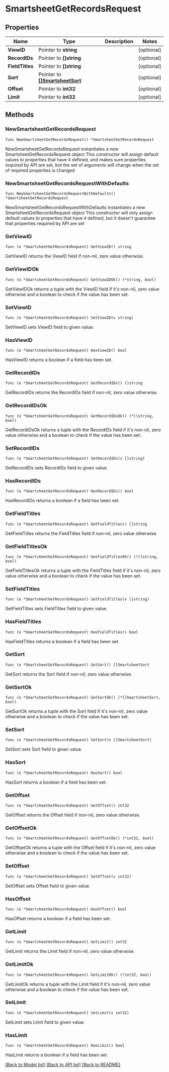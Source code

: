 # SmartsheetGetRecordsRequest

## Properties

Name | Type | Description | Notes
------------ | ------------- | ------------- | -------------
**ViewID** | Pointer to **string** |  | [optional] 
**RecordIDs** | Pointer to **[]string** |  | [optional] 
**FieldTitles** | Pointer to **[]string** |  | [optional] 
**Sort** | Pointer to [**[]SmartsheetSort**](SmartsheetSort.md) |  | [optional] 
**Offset** | Pointer to **int32** |  | [optional] 
**Limit** | Pointer to **int32** |  | [optional] 

## Methods

### NewSmartsheetGetRecordsRequest

`func NewSmartsheetGetRecordsRequest() *SmartsheetGetRecordsRequest`

NewSmartsheetGetRecordsRequest instantiates a new SmartsheetGetRecordsRequest object
This constructor will assign default values to properties that have it defined,
and makes sure properties required by API are set, but the set of arguments
will change when the set of required properties is changed

### NewSmartsheetGetRecordsRequestWithDefaults

`func NewSmartsheetGetRecordsRequestWithDefaults() *SmartsheetGetRecordsRequest`

NewSmartsheetGetRecordsRequestWithDefaults instantiates a new SmartsheetGetRecordsRequest object
This constructor will only assign default values to properties that have it defined,
but it doesn't guarantee that properties required by API are set

### GetViewID

`func (o *SmartsheetGetRecordsRequest) GetViewID() string`

GetViewID returns the ViewID field if non-nil, zero value otherwise.

### GetViewIDOk

`func (o *SmartsheetGetRecordsRequest) GetViewIDOk() (*string, bool)`

GetViewIDOk returns a tuple with the ViewID field if it's non-nil, zero value otherwise
and a boolean to check if the value has been set.

### SetViewID

`func (o *SmartsheetGetRecordsRequest) SetViewID(v string)`

SetViewID sets ViewID field to given value.

### HasViewID

`func (o *SmartsheetGetRecordsRequest) HasViewID() bool`

HasViewID returns a boolean if a field has been set.

### GetRecordIDs

`func (o *SmartsheetGetRecordsRequest) GetRecordIDs() []string`

GetRecordIDs returns the RecordIDs field if non-nil, zero value otherwise.

### GetRecordIDsOk

`func (o *SmartsheetGetRecordsRequest) GetRecordIDsOk() (*[]string, bool)`

GetRecordIDsOk returns a tuple with the RecordIDs field if it's non-nil, zero value otherwise
and a boolean to check if the value has been set.

### SetRecordIDs

`func (o *SmartsheetGetRecordsRequest) SetRecordIDs(v []string)`

SetRecordIDs sets RecordIDs field to given value.

### HasRecordIDs

`func (o *SmartsheetGetRecordsRequest) HasRecordIDs() bool`

HasRecordIDs returns a boolean if a field has been set.

### GetFieldTitles

`func (o *SmartsheetGetRecordsRequest) GetFieldTitles() []string`

GetFieldTitles returns the FieldTitles field if non-nil, zero value otherwise.

### GetFieldTitlesOk

`func (o *SmartsheetGetRecordsRequest) GetFieldTitlesOk() (*[]string, bool)`

GetFieldTitlesOk returns a tuple with the FieldTitles field if it's non-nil, zero value otherwise
and a boolean to check if the value has been set.

### SetFieldTitles

`func (o *SmartsheetGetRecordsRequest) SetFieldTitles(v []string)`

SetFieldTitles sets FieldTitles field to given value.

### HasFieldTitles

`func (o *SmartsheetGetRecordsRequest) HasFieldTitles() bool`

HasFieldTitles returns a boolean if a field has been set.

### GetSort

`func (o *SmartsheetGetRecordsRequest) GetSort() []SmartsheetSort`

GetSort returns the Sort field if non-nil, zero value otherwise.

### GetSortOk

`func (o *SmartsheetGetRecordsRequest) GetSortOk() (*[]SmartsheetSort, bool)`

GetSortOk returns a tuple with the Sort field if it's non-nil, zero value otherwise
and a boolean to check if the value has been set.

### SetSort

`func (o *SmartsheetGetRecordsRequest) SetSort(v []SmartsheetSort)`

SetSort sets Sort field to given value.

### HasSort

`func (o *SmartsheetGetRecordsRequest) HasSort() bool`

HasSort returns a boolean if a field has been set.

### GetOffset

`func (o *SmartsheetGetRecordsRequest) GetOffset() int32`

GetOffset returns the Offset field if non-nil, zero value otherwise.

### GetOffsetOk

`func (o *SmartsheetGetRecordsRequest) GetOffsetOk() (*int32, bool)`

GetOffsetOk returns a tuple with the Offset field if it's non-nil, zero value otherwise
and a boolean to check if the value has been set.

### SetOffset

`func (o *SmartsheetGetRecordsRequest) SetOffset(v int32)`

SetOffset sets Offset field to given value.

### HasOffset

`func (o *SmartsheetGetRecordsRequest) HasOffset() bool`

HasOffset returns a boolean if a field has been set.

### GetLimit

`func (o *SmartsheetGetRecordsRequest) GetLimit() int32`

GetLimit returns the Limit field if non-nil, zero value otherwise.

### GetLimitOk

`func (o *SmartsheetGetRecordsRequest) GetLimitOk() (*int32, bool)`

GetLimitOk returns a tuple with the Limit field if it's non-nil, zero value otherwise
and a boolean to check if the value has been set.

### SetLimit

`func (o *SmartsheetGetRecordsRequest) SetLimit(v int32)`

SetLimit sets Limit field to given value.

### HasLimit

`func (o *SmartsheetGetRecordsRequest) HasLimit() bool`

HasLimit returns a boolean if a field has been set.


[[Back to Model list]](../README.md#documentation-for-models) [[Back to API list]](../README.md#documentation-for-api-endpoints) [[Back to README]](../README.md)


